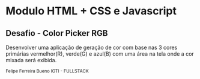 # Modulo HTML + CSS e Javascript

## Desafio - Color Picker RGB


<p>Desenvolver uma aplicação de geração de cor com base nas 3 cores primárias vermelhor(R), verde(G) e azul(B) com uma área na tela onde a cor mixada será exibida.</p>

<small>Felipe Ferreira Bueno IGTI - FULLSTACK</small>